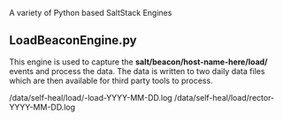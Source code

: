 A variety of Python based SaltStack Engines

## LoadBeaconEngine.py

This engine is used to capture the **salt/beacon/host-name-here/load/** events and process the data.
The data is written to two daily data files which are then available for third party tools to process.

 /data/self-heal/load/<host-id>-load-YYYY-MM-DD.log
 /data/self-heal/load/rector-YYYY-MM-DD.log

##
